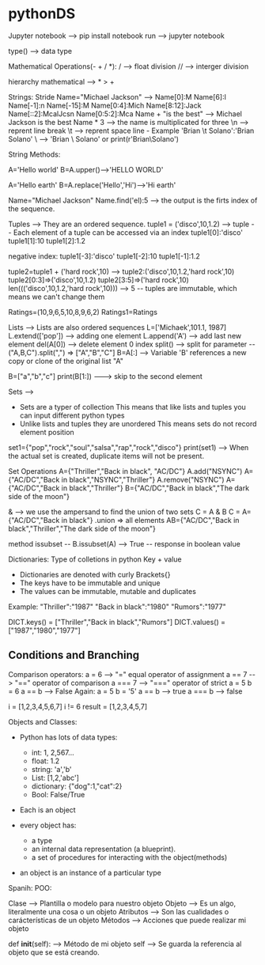 # pythonDS

Jupyter notebook --> pip install notebook
run --> jupyter notebook

type() --> data type

Mathematical Operations(- + / *):
/ --> float division
// --> interger division

hierarchy mathematical --> * > +

Strings: Stride
Name="Michael Jackson" -->
Name[0]:M
Name[6]:l
Name[-1]:n
Name[-15]:M
Name[0:4]:Mich
Name[8:12]:Jack
Name[::2]:McalJcsn
Name[0:5:2]:Mca
Name + "is the best" --> Michael Jackson is the best
Name * 3 --> the name is multiplicated for three
\n --> reprent line break
\t --> reprent space line - Example 'Brian \t Solano':'Brian    Solano'
\\ --> 'Brian \ Solano' or print(r'Brian\Solano')

String Methods:

A='Hello world'
B=A.upper()-->'HELLO WORLD'

A='Hello earth'
B=A.replace('Hello','Hi')-->'Hi earth'

Name="Michael Jackson"
Name.find('el):5 --> the output is the firts index of the sequence.

Tuples --> They are an ordered sequence.
tuple1 = ('disco',10,1.2) --> tuple -- Each element of a tuple can be accessed via an index
tuple1[0]:'disco'
tuple1[1]:10
tuple1[2]:1.2

negative index:
tuple1[-3]:'disco'
tuple1[-2]:10
tuple1[-1]:1.2

tuple2=tuple1 + ('hard rock',10)
--> tuple2:('disco',10,1.2,'hard rock',10)
tuple2[0:3]=>('disco',10,1.2)
tuple2[3:5]=>('hard rock',10)
len((('disco',10,1.2,'hard rock',10))) --> 5
-- tuples are immutable, which means we can't change them

Ratings=(10,9,6,5,10,8,9,6,2)
Ratings1=Ratings

Lists --> Lists are also ordered sequences
L=['Michaek',101.1, 1987]
L.extend(['pop']) --> adding one element
L.append('A') --> add last new element
del(A[0]) --> delete element 0 index
split() --> split for parameter -- ("A,B,C").split(",") => ["A","B","C"]
B=A[:] --> Variable 'B' references a new copy or clone of the original list "A"

B=["a","b","c"]
print(B[1:]) ---> skip to the second element

Sets -->
- Sets are a typer of collection
    This means that like lists and tuples you can input different python types
- Unlike lists and tuples they are unordered
    This means sets do not record element position

set1={"pop","rock","soul","salsa","rap","rock","disco"}
print(set1) --> When the actual set is created, duplicate items will not be present.

Set Operations
A={"Thriller","Back in black", "AC/DC"}
A.add("NSYNC")
A={"AC/DC","Back in black","NSYNC","Thriller"}
A.remove("NSYNC")
A={"AC/DC","Back in black","Thriller"}
B={"AC/DC","Back in black","The dark side of the moon"}

& --> we use the ampersand to find the union of two sets
C = A & B
C = A={"AC/DC","Back in black"}
.union => all elements
AB={"AC/DC","Back in black","Thriller","The dark side of the moon"}

method issubset -- 
B.issubset(A) --> True -- response in boolean value

Dictionaries: Type of colletions in python
Key + value
- Dictionaries are denoted with curly Brackets{}
- The keys have to be immutable and unique
- The values can be immutable, mutable and duplicates

Example:
    "Thriller":"1987"
    "Back in black":"1980"
    "Rumors":"1977"

DICT.keys() = ["Thriller","Back in black","Rumors"]
DICT.values() = ["1987","1980","1977"]


Conditions and Branching
-------------------------------------------------------------------------------
Comparison operators:
    a = 6 --> "=" equal operator of assignment
    a == 7 --> "==" operator of comparison
    a === 7 --> "===" operator of strict
        a = 5
        b = 6
        a == b --> False
    Again:
        a = 5
        b = '5'
        a == b --> true
        a === b --> false

i = [1,2,3,4,5,6,7]
i != 6
result = [1,2,3,4,5,7]


Objects and Classes:

- Python has lots of data types:
    - int: 1, 2,567...
    - float: 1.2
    - string: 'a','b'
    - List: [1,2,'abc']
    - dictionary: {"dog":1,"cat":2}
    - Bool: False/True

- Each is an object
- every object has:
    - a type
    - an internal data representation (a blueprint).
    - a set of procedures for interacting with the object(methods)
- an object is an instance of a particular type

Spanih:
POO:

Clase --> Plantilla o modelo para nuestro objeto
Objeto --> Es un algo, literalmente una cosa o un objeto
Atributos --> Son las cualidades o carácterísticas de un objeto
Métodos --> Acciones que puede realizar mi objeto

def __init__(self): --> Método de mi objeto
self --> Se guarda la referencia al objeto que se está creando.